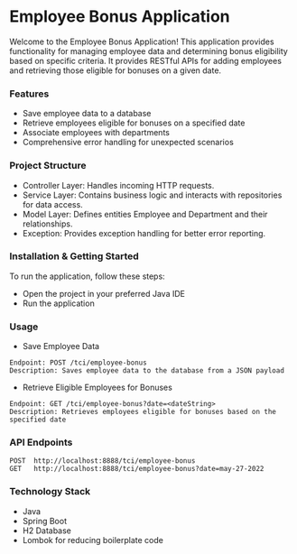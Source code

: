 # Employee Bonus Application

Welcome to the Employee Bonus Application! This application provides functionality for managing employee data and determining bonus eligibility based on specific criteria. It provides RESTful APIs for adding employees and retrieving those eligible for bonuses on a given date.

### Features

* Save employee data to a database
* Retrieve employees eligible for bonuses on a specified date
* Associate employees with departments
* Comprehensive error handling for unexpected scenarios

### Project Structure
* Controller Layer: Handles incoming HTTP requests.
* Service Layer: Contains business logic and interacts with repositories for data access.
* Model Layer: Defines entities Employee and Department and their relationships.
* Exception: Provides exception handling for better error reporting.


### Installation & Getting Started

To run the application, follow these steps:

* Open the project in your preferred Java IDE
* Run the application



### Usage

* Save Employee Data
````
Endpoint: POST /tci/employee-bonus
Description: Saves employee data to the database from a JSON payload
````

* Retrieve Eligible Employees for Bonuses
````
Endpoint: GET /tci/employee-bonus?date=<dateString>
Description: Retrieves employees eligible for bonuses based on the specified date
````

### API Endpoints

````
POST  http://localhost:8888/tci/employee-bonus
GET   http://localhost:8888/tci/employee-bonus?date=may-27-2022
````



### Technology Stack

- Java
- Spring Boot
- H2 Database
- Lombok for reducing boilerplate code
